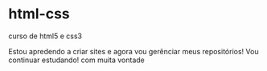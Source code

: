 # html-css
 curso de html5 e css3

Estou apredendo a criar sites e agora vou gerênciar meus repositórios!
Vou continuar estudando!
com muita vontade